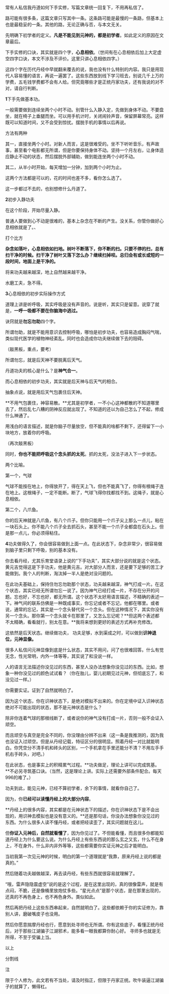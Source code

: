 常有人私信我丹道如何下手实修，写篇文章统一回复下，不用再私信了。

路可能有很多条，这篇文章只写其中一条。这条路可能是最慢的一条路，但基本上也是最稳妥的一条。其他的路，无论正确与否，与本文无关。



先明确下初学者的定义。**凡是不能见到元神的，都是初学者**。如此定义的原因在文章最后。



下手实修的口诀，其实就是四个字，**心息相依**。（世间有在心息相依后加上大定虚空四字口诀，本文不涉及不评价。这里只讲心息相依四字。）

这四个字在历代丹经中早就翻来覆去的说，我也没有什么特别的内容。我只是用现代人容易懂的语言，再说一遍罢了。这些东西放到线下学习班去，别说几千上万的学费，五毛钱学费都不会有人给。但究竟哪些才是正统丹家功夫，还有我说的对不对，请自行判断。





**1**下手先做基本功。

一般需要做到连续坐两个小时不动。别管什么入静入定，先做到身体不动。不要盘坐，就在椅子上垂腿而坐。可以用手机计时，关闭闹铃声音，保留屏幕常亮。这样既可以知道时间，又不会受到惊扰。摆脱手机的事情以后再说。



方法有两种

其一，直接坐两个小时。对新人而言，这是很难受的。坐不下听听音乐，有声故事，甚至看个电影都无所谓，但是你要保持身体不动。坚持一个月左右，让身体适应静止不动的状态，然后摆脱外部辅助，做到能连坐两个小时不动。

其二，从半小时开始，每天增加一分钟，加到两个小时为止。

这两个方法都是可以的，花的时间也差不多，看你怎么选了。



这一步都过不去的，也别想修什么丹道了。



**2**初步入静功夫

在这个阶段，开始尽量入静。

普通人要做到心不动是很难的，基本上杂念在不断的产生。没关系，你管你做好心息相依就是了。、

打个比方

**杂念如落叶，心息相依如扫地。树叶不断落下，你不断的扫。只要不停的扫，总有扫干净的时候。扫干净了树叶又落下怎么办？继续扫掉呗。总归会有或长或短的一段时间，地面上是干净的。**

将来功夫越来越深，地上自然越来越干净。

水磨工夫，急不得。





**3**心息相依的初步实际操作方式

道理上讲是听呼吸，其实呼吸是没有声音的。说是听，其实只是留意。说穿了就是，**一呼一吸都不要在你脑海中逃过。**

诀窍就是**勿忘勿助**四个字。

所谓勿助，就是不能用意识去控制呼吸，哪怕是初步功夫，也容易造成胸闷气喘，类似现代医学的植物神经紊乱。同时也会造成你功夫继续做下去的阻碍。



（敲黑板，重点，要考）

所谓勿忘，就是后天神不要脱离后天气。

丹道功夫的核心是什么？是**神气合一**。

而心息相依的初步功夫，其实就是后天神与后天气的相合。

抽象点说，就是用后天气包裹住后天神。

**不用气包裹住，神容易散。**尤其是初学者，一不小心这神都散的不知道哪里去了，然后乱七八糟的阴神反应就出现了。不知道的还以为自己怎么了不起，修成什么神通了。



用浅白的语言描述，就是你脑子尽量放空，但不能真的啥都不剩下，还得留下一小块地方，放着你的呼吸。



（再次敲黑板）

同时，**你也不能把呼吸这个念头抓的太死**。抓的太死，没法子进入下一步状态。



两个比喻。

第一个，气球

气球不能按在地上，你得放开了，得在天上飞，但也不能真飞了，你得有根绳子连在地上。这根绳子，一定不能断。断了，气球飞得你找都找不到。这绳子，就是心息相依。

第二个，八爪鱼。

你的后天神就是八爪鱼，有八个爪子。但你只能用一个爪子尖上那么一点儿，粘在一块石头上。你不能八个爪子全去抓石头，甚至不能一个爪子全都盘在石头上。但是那一点儿，你必须得粘住。





**4**功夫做得久了，你会很容易做到上面一点。在此状态下，杂念非常少，很容易做到脑子里只剩下呼吸，别的基本没有。

你去看丹经，尤其乐育堂语录上说的“下手功夫”，其实大部分说的就是这个状态。黄元吉觉得这是下手功夫，他是黄元吉。对大部分人而言，还是要下足够的苦工才能做到。我个人的判断，淘汰掉一半人是绝对没问题的。



在此功夫基础上，保持住勿忘勿助那个状态，功夫越来越深，神气打成一片。在这个状态，其实已经无所谓勿忘一说了。因为神气已经打成一片，不存在分开的问题。忘也好，不忘也好，都无所谓。这个状态不太好用语言描述，不精确的表述一下。神气间的联系仿佛是一种既成事实，你忘记或者不忘记，他都在哪里。或者说，通常的忘记，其实是一个念头替代另一个念头。但在这种情况下，其实你没有另一个念头。那你第一个念头就卡在那里了，又怎么忘记呢？**但这两个表述都不太精确，看看就行，别太在意。**我将来想到更好的表述方式再补充修改。

这依然是后天状态。继续做功夫， 功夫足够，水到渠成之时，可以做到**识神退位，元神显像。**



很多人私信问元神显像到底是什么状态，其实不用问，问了也很难回答。什么有觉无念，性光常明，内外一体等等，其实说了和没说一样。



人的语言无法描述你没见过的东西，甚至人没办法想象你没见过的东西。比如，想象一种你没见过的颜色试试看？（你在胎儿，婴儿初期见过元神，但彻底忘了，和没见过一样。）



你需要实证。证到了自然就明白了。

因为这个状态，你在识神状态下，是绝对模拟不出来的。你在定境中证入识神状态绝对不可能出现的状态，那不是元神状态是什么？

除非你连着气球的那根线断了，或者说你的神气没有打成一片，否则一般不会证入顽空。



而且顽空与真空是完全不同的，你没理由分辨不出来（这一条是我推测的，因为我也没证入过顽空。但是从丹经记载，特征区分的很明显。照着丹经一对比就能明白。你凭空分不清手机和砖头的区别，一个手机拿在手里还能分不清？不用左手手机右手砖头，对吧。）



在此状态，也是事实上的积精累气过程。**功夫做足，理论上讲可以完成筑基。**不必另寻筑基口诀。（当然，这是理论上讲。实际上还需要外部条件配合。每天996的难了。）



功夫到此，能见元神，已经不算初学者，余下的事情，就看你自己了。

因为，你**已经可以读懂丹经上的大部分内容**。

**丹经上的很多内容，其实都是在元神状态下的描述，你在识神状态下是不会出现的，用识神去模拟也是没有意义的。**还是那句话，你没办法想象你没见过的东西。为什么很多人读不懂丹经，或者把经读歪了，其实问题就在这儿。

但**你证入元神后，自然就看懂了**，因为你见过了。不但能看懂，而且很多你都能知道丹经上为什么要这么说。为什么丹经上有些东西说的那么玄之又玄，什么不在身上，不在身外，什么非内非外等等，这些都需要你实证元神之后才能明白。



当初我第一次见元神的时候，明白的第一个道理就是“我靠，原来丹经上说的都是真的。”

然后随着功夫越做越深，再去读丹经，有些东西就很容易就理解了。



“哦，雷声隐隐震虚空”说的是这个过程，是在这里出现的，真的很像雷声，就是有点闷，不脆，还是像桶里放炮仗多些。“星光点点”是那个状态，是在那里出现的，还真的不再色身上，也不再色身外。类似如此。



然后再把丹经上这些东西串起来，自然就明白了。这些都依赖于你的实证修为，靠别人讲，磨破嘴皮子也没用。

然后你愿意揣摩丹经也行，愿意到处寻师也无所谓。你有这些底子，看懂正统丹经后，对于那些江湖骗子江湖邪术，能多看一眼我都算你耐心好。 寻师多也就是无所得，不至于受骗上当。

以上

分割线

注

限于个人修为，此文若有不当处，请及时指正，但限于丹家正统。吹牛装逼江湖骗子的就算了，懒得杠。